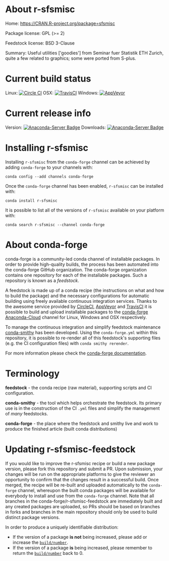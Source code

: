 About r-sfsmisc
===============

Home: https://CRAN.R-project.org/package=sfsmisc

Package license: GPL (>= 2)

Feedstock license: BSD 3-Clause

Summary: Useful utilities ['goodies'] from Seminar fuer Statistik ETH Zurich, quite a few related to graphics; some were ported from S-plus.



Current build status
====================

Linux: [![Circle CI](https://circleci.com/gh/conda-forge/r-sfsmisc-feedstock.svg?style=shield)](https://circleci.com/gh/conda-forge/r-sfsmisc-feedstock)
OSX: [![TravisCI](https://travis-ci.org/conda-forge/r-sfsmisc-feedstock.svg?branch=master)](https://travis-ci.org/conda-forge/r-sfsmisc-feedstock)
Windows: [![AppVeyor](https://ci.appveyor.com/api/projects/status/github/conda-forge/r-sfsmisc-feedstock?svg=True)](https://ci.appveyor.com/project/conda-forge/r-sfsmisc-feedstock/branch/master)

Current release info
====================
Version: [![Anaconda-Server Badge](https://anaconda.org/conda-forge/r-sfsmisc/badges/version.svg)](https://anaconda.org/conda-forge/r-sfsmisc)
Downloads: [![Anaconda-Server Badge](https://anaconda.org/conda-forge/r-sfsmisc/badges/downloads.svg)](https://anaconda.org/conda-forge/r-sfsmisc)

Installing r-sfsmisc
====================

Installing `r-sfsmisc` from the `conda-forge` channel can be achieved by adding `conda-forge` to your channels with:

```
conda config --add channels conda-forge
```

Once the `conda-forge` channel has been enabled, `r-sfsmisc` can be installed with:

```
conda install r-sfsmisc
```

It is possible to list all of the versions of `r-sfsmisc` available on your platform with:

```
conda search r-sfsmisc --channel conda-forge
```


About conda-forge
=================

conda-forge is a community-led conda channel of installable packages.
In order to provide high-quality builds, the process has been automated into the
conda-forge GitHub organization. The conda-forge organization contains one repository
for each of the installable packages. Such a repository is known as a *feedstock*.

A feedstock is made up of a conda recipe (the instructions on what and how to build
the package) and the necessary configurations for automatic building using freely
available continuous integration services. Thanks to the awesome service provided by
[CircleCI](https://circleci.com/), [AppVeyor](http://www.appveyor.com/)
and [TravisCI](https://travis-ci.org/) it is possible to build and upload installable
packages to the [conda-forge](https://anaconda.org/conda-forge)
[Anaconda-Cloud](http://docs.anaconda.org/) channel for Linux, Windows and OSX respectively.

To manage the continuous integration and simplify feedstock maintenance
[conda-smithy](http://github.com/conda-forge/conda-smithy) has been developed.
Using the ``conda-forge.yml`` within this repository, it is possible to re-render all of
this feedstock's supporting files (e.g. the CI configuration files) with ``conda smithy rerender``.

For more information please check the [conda-forge documentation](https://conda-forge.org/docs/).

Terminology
===========

**feedstock** - the conda recipe (raw material), supporting scripts and CI configuration.

**conda-smithy** - the tool which helps orchestrate the feedstock.
                   Its primary use is in the construction of the CI ``.yml`` files
                   and simplify the management of *many* feedstocks.

**conda-forge** - the place where the feedstock and smithy live and work to
                  produce the finished article (built conda distributions)


Updating r-sfsmisc-feedstock
============================

If you would like to improve the r-sfsmisc recipe or build a new
package version, please fork this repository and submit a PR. Upon submission,
your changes will be run on the appropriate platforms to give the reviewer an
opportunity to confirm that the changes result in a successful build. Once
merged, the recipe will be re-built and uploaded automatically to the
`conda-forge` channel, whereupon the built conda packages will be available for
everybody to install and use from the `conda-forge` channel.
Note that all branches in the conda-forge/r-sfsmisc-feedstock are
immediately built and any created packages are uploaded, so PRs should be based
on branches in forks and branches in the main repository should only be used to
build distinct package versions.

In order to produce a uniquely identifiable distribution:
 * If the version of a package **is not** being increased, please add or increase
   the [``build/number``](http://conda.pydata.org/docs/building/meta-yaml.html#build-number-and-string).
 * If the version of a package **is** being increased, please remember to return
   the [``build/number``](http://conda.pydata.org/docs/building/meta-yaml.html#build-number-and-string)
   back to 0.
